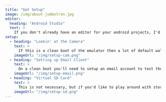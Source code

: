 ```yaml
---
title: "Get Setup"
image: /img/about-jumbotron.jpg
editor:
  heading: "Android Studio"
  text: >
    If you don't already have an editor for your android projects, I'd recommend using Android Studio. It's what I'm using in the tutorial so this would be easiest to follow along. It is also a wonderful resource for documentation. With help setting up an emulator, take a look at their User Guide -> Build & Run Your App section.
setup:
  - heading: "Lookin' at the Camera"
    text: >
      If this is a clean boot of the emulator then a lot of default walkthroughs for some applicatoins will be active. The camera one can cause a problem with functionality of the app, as it will not return to the app after getting through it all. So, please make sure you've visited the camera and cleared that off before trying the camera section of this tutorial series.
    imageUrl: "/img/setup-cam.png"
  - heading: "Setting up Email Client"
    text: >
      On a clean boot you'll need to setup an email account to test the form sending portion of this tutorial series. If you don't do it now you can do it later. Unlike the camera it does not interfere with the app functionality if you don't set it up ahead of time.
    imageUrl: "/img/setup-email.png"
  - heading: "Virtual SD Card"
    text: >
      This is not necessary, but if you'd like to play around with storage locations it's certainly an option. Once the app manifest is setup to use storage permissions you'll get a little icon in the action bar. Clicking on that you have the option of setting up the virtual SD card.
    imageUrl: "/img/setup-sd.png"
---
```

